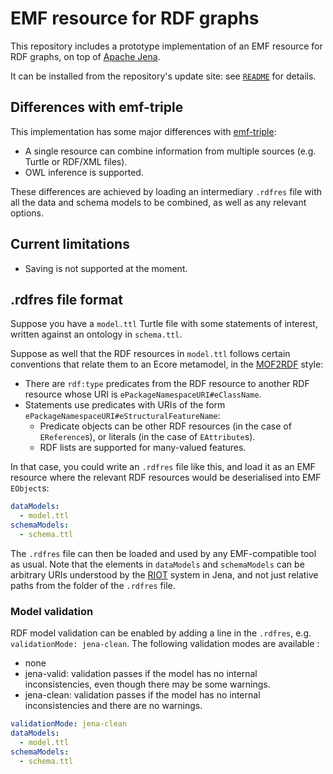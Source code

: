 # EMF resource for RDF graphs

This repository includes a prototype implementation of an EMF resource for RDF graphs, on top of [Apache Jena](https://jena.apache.org/).

It can be installed from the repository's update site: see [`README`](./README.md) for details.

## Differences with emf-triple

This implementation has some major differences with [emf-triple](https://github.com/ghillairet/emftriple):

* A single resource can combine information from multiple sources (e.g. Turtle or RDF/XML files).
* OWL inference is supported.

These differences are achieved by loading an intermediary `.rdfres` file with all the data and schema models to be combined, as well as any relevant options.

## Current limitations

* Saving is not supported at the moment.

## .rdfres file format

Suppose you have a `model.ttl` Turtle file with some statements of interest, written against an ontology in `schema.ttl`.

Suppose as well that the RDF resources in `model.ttl` follows certain conventions that relate them to an Ecore metamodel, in the [MOF2RDF](https://www.omg.org/spec/MOF2RDF/1.0/About-MOF2RDF) style:

* There are `rdf:type` predicates from the RDF resource to another RDF resource whose URI is `ePackageNamespaceURI#eClassName`.
* Statements use predicates with URIs of the form `ePackageNamespaceURI#eStructuralFeatureName`:
  * Predicate objects can be other RDF resources (in the case of `EReference`s), or literals (in the case of `EAttribute`s).
  * RDF lists are supported for many-valued features.

In that case, you could write an `.rdfres` file like this, and load it as an EMF resource where the relevant RDF resources would be deserialised into EMF `EObject`s:

```yaml
dataModels:
  - model.ttl
schemaModels:
  - schema.ttl
```

The `.rdfres` file can then be loaded and used by any EMF-compatible tool as usual.
Note that the elements in `dataModels` and `schemaModels` can be arbitrary URIs understood by the [RIOT](https://jena.apache.org/documentation/io/) system in Jena, and not just relative paths from the folder of the `.rdfres` file.

### Model validation

RDF model validation can be enabled by adding a line in the `.rdfres`, e.g. `validationMode: jena-clean`. The following validation modes are available :

- none
- jena-valid: validation passes if the model has no internal inconsistencies, even though there may be some warnings.
- jena-clean: validation passes if the model has no internal inconsistencies and there are no warnings.

```yaml
validationMode: jena-clean
dataModels:
  - model.ttl
schemaModels:
  - schema.ttl
```


